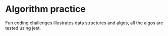 # Algorithm practice

Fun coding challenges illustrates data structures and algos, all the algos are tested using jest.
